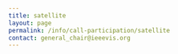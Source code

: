 ```yaml
---
title: satellite
layout: page
permalink: /info/call-participation/satellite
contact: general_chair@ieeevis.org
---
```


